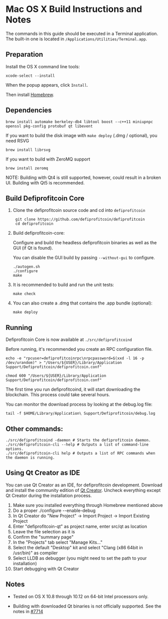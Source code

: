 Mac OS X Build Instructions and Notes
====================================
The commands in this guide should be executed in a Terminal application.
The built-in one is located in `/Applications/Utilities/Terminal.app`.

Preparation
-----------
Install the OS X command line tools:

`xcode-select --install`

When the popup appears, click `Install`.

Then install [Homebrew](https://brew.sh).

Dependencies
----------------------

    brew install automake berkeley-db4 libtool boost --c++11 miniupnpc openssl pkg-config protobuf qt libevent

If you want to build the disk image with `make deploy` (.dmg / optional), you need RSVG

    brew install librsvg

If you want to build with ZeroMQ support
    
    brew install zeromq

NOTE: Building with Qt4 is still supported, however, could result in a broken UI. Building with Qt5 is recommended.

Build Defiprofitcoin Core
------------------------

1. Clone the defiprofitcoin source code and cd into `defiprofitcoin`

        git clone https://github.com/defiprofitcoin/defiprofitcoin
        cd defiprofitcoin

2.  Build defiprofitcoin-core:

    Configure and build the headless defiprofitcoin binaries as well as the GUI (if Qt is found).

    You can disable the GUI build by passing `--without-gui` to configure.

        ./autogen.sh
        ./configure
        make

3.  It is recommended to build and run the unit tests:

        make check

4.  You can also create a .dmg that contains the .app bundle (optional):

        make deploy

Running
-------

Defiprofitcoin Core is now available at `./src/defiprofitcoind`

Before running, it's recommended you create an RPC configuration file.

    echo -e "rpcuser=defiprofitcoinrpc\nrpcpassword=$(xxd -l 16 -p /dev/urandom)" > "/Users/${USER}/Library/Application Support/Defiprofitcoin/defiprofitcoin.conf"

    chmod 600 "/Users/${USER}/Library/Application Support/Defiprofitcoin/defiprofitcoin.conf"

The first time you run defiprofitcoind, it will start downloading the blockchain. This process could take several hours.

You can monitor the download process by looking at the debug.log file:

    tail -f $HOME/Library/Application\ Support/Defiprofitcoin/debug.log

Other commands:
-------

    ./src/defiprofitcoind -daemon # Starts the defiprofitcoin daemon.
    ./src/defiprofitcoin-cli --help # Outputs a list of command-line options.
    ./src/defiprofitcoin-cli help # Outputs a list of RPC commands when the daemon is running.

Using Qt Creator as IDE
------------------------
You can use Qt Creator as an IDE, for defiprofitcoin development.
Download and install the community edition of [Qt Creator](https://www.qt.io/download/).
Uncheck everything except Qt Creator during the installation process.

1. Make sure you installed everything through Homebrew mentioned above
2. Do a proper ./configure --enable-debug
3. In Qt Creator do "New Project" -> Import Project -> Import Existing Project
4. Enter "defiprofitcoin-qt" as project name, enter src/qt as location
5. Leave the file selection as it is
6. Confirm the "summary page"
7. In the "Projects" tab select "Manage Kits..."
8. Select the default "Desktop" kit and select "Clang (x86 64bit in /usr/bin)" as compiler
9. Select LLDB as debugger (you might need to set the path to your installation)
10. Start debugging with Qt Creator

Notes
-----

* Tested on OS X 10.8 through 10.12 on 64-bit Intel processors only.

* Building with downloaded Qt binaries is not officially supported. See the notes in [#7714](https://github.com/bitcoin/bitcoin/issues/7714)
